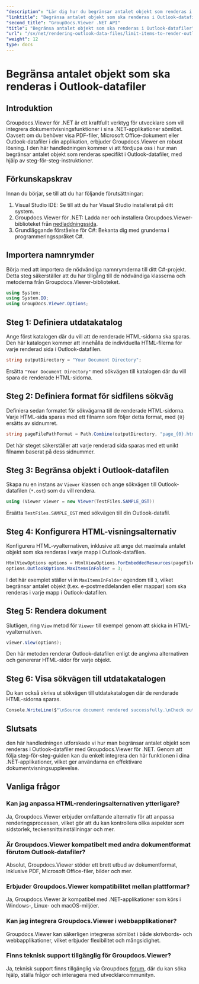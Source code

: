 ```yaml
---
"description": "Lär dig hur du begränsar antalet objekt som renderas i Outlook-datafiler med Groupdocs.Viewer för .NET. Följ våra steg-för-steg-anvisningar för sömlös integration."
"linktitle": "Begränsa antalet objekt som ska renderas i Outlook-datafiler"
"second_title": "GroupDocs.Viewer .NET API"
"title": "Begränsa antalet objekt som ska renderas i Outlook-datafiler"
"url": "/sv/net/rendering-outlook-data-files/limit-items-to-render-outlook-data-files/"
"weight": 12
type: docs
---
```

# Begränsa antalet objekt som ska renderas i Outlook-datafiler

## Introduktion
Groupdocs.Viewer för .NET är ett kraftfullt verktyg för utvecklare som vill integrera dokumentvisningsfunktioner i sina .NET-applikationer sömlöst. Oavsett om du behöver visa PDF-filer, Microsoft Office-dokument eller Outlook-datafiler i din applikation, erbjuder Groupdocs.Viewer en robust lösning. I den här handledningen kommer vi att fördjupa oss i hur man begränsar antalet objekt som renderas specifikt i Outlook-datafiler, med hjälp av steg-för-steg-instruktioner.
## Förkunskapskrav
Innan du börjar, se till att du har följande förutsättningar:
1. Visual Studio IDE: Se till att du har Visual Studio installerat på ditt system.
2. Groupdocs.Viewer för .NET: Ladda ner och installera Groupdocs.Viewer-biblioteket från [nedladdningssida](https://releases.groupdocs.com/viewer/net/).
3. Grundläggande förståelse för C#: Bekanta dig med grunderna i programmeringsspråket C#.

## Importera namnrymder
Börja med att importera de nödvändiga namnrymderna till ditt C#-projekt. Detta steg säkerställer att du har tillgång till de nödvändiga klasserna och metoderna från Groupdocs.Viewer-biblioteket.
```csharp
using System;
using System.IO;
using GroupDocs.Viewer.Options;
```
## Steg 1: Definiera utdatakatalog
Ange först katalogen där du vill att de renderade HTML-sidorna ska sparas. Den här katalogen kommer att innehålla de individuella HTML-filerna för varje renderad sida i Outlook-datafilen.
```csharp
string outputDirectory = "Your Document Directory";
```
Ersätta `"Your Document Directory"` med sökvägen till katalogen där du vill spara de renderade HTML-sidorna.
## Steg 2: Definiera format för sidfilens sökväg
Definiera sedan formatet för sökvägarna till de renderade HTML-sidorna. Varje HTML-sida sparas med ett filnamn som följer detta format, med `{0}` ersätts av sidnumret.
```csharp
string pageFilePathFormat = Path.Combine(outputDirectory, "page_{0}.html");
```
Det här steget säkerställer att varje renderad sida sparas med ett unikt filnamn baserat på dess sidnummer.
## Steg 3: Begränsa objekt i Outlook-datafilen
Skapa nu en instans av `Viewer` klassen och ange sökvägen till Outlook-datafilen (`*.ost`) som du vill rendera.
```csharp
using (Viewer viewer = new Viewer(TestFiles.SAMPLE_OST))
```
Ersätta `TestFiles.SAMPLE_OST` med sökvägen till din Outlook-datafil.
## Steg 4: Konfigurera HTML-visningsalternativ
Konfigurera HTML-vyalternativen, inklusive att ange det maximala antalet objekt som ska renderas i varje mapp i Outlook-datafilen.
```csharp
HtmlViewOptions options = HtmlViewOptions.ForEmbeddedResources(pageFilePathFormat);
options.OutlookOptions.MaxItemsInFolder = 3;
```
I det här exemplet ställer vi in `MaxItemsInFolder` egendom till `3`, vilket begränsar antalet objekt (t.ex. e-postmeddelanden eller mappar) som ska renderas i varje mapp i Outlook-datafilen.
## Steg 5: Rendera dokument
Slutligen, ring `View` metod för `Viewer` till exempel genom att skicka in HTML-vyalternativen.
```csharp
viewer.View(options);
```
Den här metoden renderar Outlook-datafilen enligt de angivna alternativen och genererar HTML-sidor för varje objekt.
## Steg 6: Visa sökvägen till utdatakatalogen
Du kan också skriva ut sökvägen till utdatakatalogen där de renderade HTML-sidorna sparas.
```csharp
Console.WriteLine($"\nSource document rendered successfully.\nCheck output in {outputDirectory}.");
```

## Slutsats
den här handledningen utforskade vi hur man begränsar antalet objekt som renderas i Outlook-datafiler med Groupdocs.Viewer för .NET. Genom att följa steg-för-steg-guiden kan du enkelt integrera den här funktionen i dina .NET-applikationer, vilket ger användarna en effektivare dokumentvisningsupplevelse.
## Vanliga frågor
### Kan jag anpassa HTML-renderingsalternativen ytterligare?
Ja, Groupdocs.Viewer erbjuder omfattande alternativ för att anpassa renderingsprocessen, vilket gör att du kan kontrollera olika aspekter som sidstorlek, teckensnittsinställningar och mer.
### Är Groupdocs.Viewer kompatibelt med andra dokumentformat förutom Outlook-datafiler?
Absolut, Groupdocs.Viewer stöder ett brett utbud av dokumentformat, inklusive PDF, Microsoft Office-filer, bilder och mer.
### Erbjuder Groupdocs.Viewer kompatibilitet mellan plattformar?
Ja, Groupdocs.Viewer är kompatibel med .NET-applikationer som körs i Windows-, Linux- och macOS-miljöer.
### Kan jag integrera Groupdocs.Viewer i webbapplikationer?
Groupdocs.Viewer kan säkerligen integreras sömlöst i både skrivbords- och webbapplikationer, vilket erbjuder flexibilitet och mångsidighet.
### Finns teknisk support tillgänglig för Groupdocs.Viewer?
Ja, teknisk support finns tillgänglig via Groupdocs [forum](https://forum.groupdocs.com/c/viewer/9), där du kan söka hjälp, ställa frågor och interagera med utvecklarcommunityn.